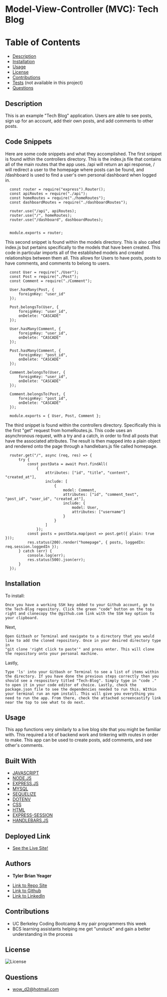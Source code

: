 # Model-View-Controller (MVC): Tech Blog
# Table of Contents
  * [Description](#description)
  * [Installation](#installation)
  * [Usage](#usage)
  * [License](#license)
  * [Contributions](#contributions)
  * [Tests](#tests) (not available in this project)
  * [Questions](#questions)
  
  ## Description  
  This is an example "Tech Blog" application. Users are able to see posts, sign up for an account, add their own posts, and add comments to other posts. 


  ## Code Snippets
  Here are some code snippets and what they accomplished. The first snippet is found within the controllers directory. This is the index.js file that contains all of the main routes that the app uses. /api will return an api response, / will redirect a user to the homepage where posts can be found, and /dashboard is used to find a user's own personal dashboard when logged in. 
  ```
    const router = require("express").Router();
    const apiRoutes = require("./api");
    const homeRoutes = require("./homeRoutes");
    const dashboardRoutes = require("./dashboardRoutes");

    router.use("/api", apiRoutes);
    router.use("/", homeRoutes);
    router.use("/dashboard", dashboardRoutes);


    module.exports = router;
  ```

  This second snippet is found within the models directory. This is also called index.js but pertains specifically to the models that have been created. This code in particular imports all of the established models and created relationships between them all. This allows for Users to have posts, posts to have comments, and comments to belong to users. 
  ```
    const User = require("./User");
    const Post = require("./Post");
    const Comment = require("./Comment");

    User.hasMany(Post, {
        foreignKey: "user_id"
    });

    Post.belongsTo(User, {
        foreignKey: "user_id",
        onDelete: "CASCADE"
    });

    User.hasMany(Comment, {
        foreignKey: "user_id",
        onDelete: "CASCADE"
    });

    Post.hasMany(Comment, {
        foreignKey: "post_id",
        onDelete: "CASCADE"
    });

    Comment.belongsTo(User, {
        foreignKey: "user_id",
        onDelete: "CASCADE"
    });

    Comment.belongsTo(Post, {
        foreignKey: "post_id",
        onDelete: "CASCADE"
    });

    module.exports = { User, Post, Comment };
  ```

  The third snippet is found within the controllers directory. Specifically this is the first "get" request from homeRoutes.js. This code uses an asynchronous request, with a try and a catch, in order to find all posts that have the associated attributes. The result is then mapped into a plain object and rendered onto the page through a handlebars.js file called homepage.
  ```
    router.get("/", async (req, res) => {
        try {
            const postData = await Post.findAll(
                {
                    attributes: ["id", "title", "content", "created_at"],
                    include: [
                        {
                            model: Comment,
                            attributes: ["id", "comment_text", "post_id", "user_id", "created_at"],
                            include: {
                                model: User,
                                attributes: ["username"]
                            }
                        }
                    ]
                });
            const posts = postData.map(post => post.get({ plain: true }));
            res.status(200).render("homepage", { posts, loggedIn: req.session.loggedIn });
        } catch (err) {
            console.log(err);
            res.status(500).json(err);
        }
    });
  ```

  ## Installation
  To install:
  ```
  Once you have a working SSH key added to your Github account, go to the Tech-Blog repository. Click the green "code" button on the top right and clonecopy the @github.com link with the SSH key option to your clipboard. 
  ```

  Next, 
  ```
  Open Gitbash or Terminal and navigate to a directory that you would like to add the cloned repository. Once in your desired directory type in
  "git clone 'right click to paste'" and press enter. This will clone the repository onto your personal machine.
  ```
  Lastly, 
  ```
  Type 'ls' into your Gitbash or Terminal to see a list of items within the directory. If you have done the previous steps correctly then you should see a respository titled "Tech-Blog". Simply type in "code ." to open it in your code editor of choice. Lastly, check the package.json file to see the dependencies needed to run this. WIthin your terminal run an npm install. This will give you everything you need to run the app. From there, check the attached screencastify link near the top to see what to do next. 

  ```

  ## Usage
  This app functions very similarly to a live blog site that you might be familiar with. This required a lot of backend work and tinkering with routes in order to make. This app can be used to create posts, add comments, and see other's comments. 

  ## Built With
  * [JAVASCRIPT](https://developer.mozilla.org/en-US/docs/Web/JavaScript)
  * [NODE.JS](https://nodejs.org/en/)
  * [EXPRESS.JS](https://expressjs.com/)
  * [MYSQL](https://www.mysql.com/)
  * [SEQUELIZE](https://sequelize.org/)
  * [DOTENV](https://www.npmjs.com/package/dotenv)
  * [CSS](https://www.w3schools.com/css/)
  * [HTML](https://www.w3schools.com/html/)
  * [EXPRESS-SESSION](https://www.npmjs.com/package/express-session)
  * [HANDLEBARS.JS](https://handlebarsjs.com/)

  ## Deployed Link
* [See the Live Site!](https://tylerbyeager.github.io/Tech-Blog/) 

## Authors

* **Tyler Brian Yeager**

- [Link to Repo Site](https://github.com/TylerBYeager/Tech-Blog)
- [Link to Github](https://github.com/TylerBYeager/tylerbyeager.github.io)
- [Link to LinkedIn](https://www.linkedin.com/in/tyler-yeager-611926213/)

## Contributions

- UC Berkeley Coding Bootcamp & my pair programmers this week
- BCS learning assistants helping me get "unstuck" and gain a better understanding in the process

## License
![License](https://img.shields.io/badge/License-Apache-blue.svg)

## Questions
- wow_d2@hotmail.com